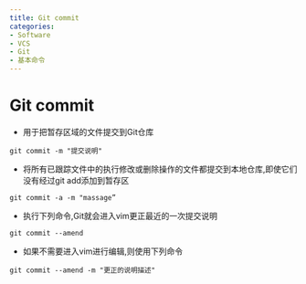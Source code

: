 ```yaml
---
title: Git commit
categories:
- Software
- VCS
- Git
- 基本命令
---
```

# Git commit

- 用于把暂存区域的文件提交到Git仓库

```shell
git commit -m "提交说明"
```

- 将所有已跟踪文件中的执行修改或删除操作的文件都提交到本地仓库,即使它们没有经过git add添加到暂存区

```shell
git commit -a -m "massage”
```

- 执行下列命令,Git就会进入vim更正最近的一次提交说明

```shell
git commit --amend
```

- 如果不需要进入vim进行编辑,则使用下列命令

```shell
git commit --amend -m "更正的说明描述"
```

